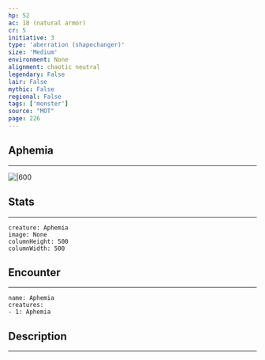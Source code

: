 ```yaml
---
hp: 52
ac: 18 (natural armor)
cr: 5
initiative: 3
type: 'aberration (shapechanger)'    
size: 'Medium'
environment: None
alignment: chaotic neutral
legendary: False
lair: False
mythic: False
regional: False
tags: ['monster']
source: "MOT"
page: 226
---
```


## Aphemia
---

![|600](D:/Program%20Files/5e.tools/img/bestiary/MOT/Aphemia.jpg)

## Stats
---

```statblock
creature: Aphemia
image: None
columnHeight: 500
columnWidth: 500
```

## Encounter
---

```encounter-table
name: Aphemia
creatures:
- 1: Aphemia
```

## Description
---




